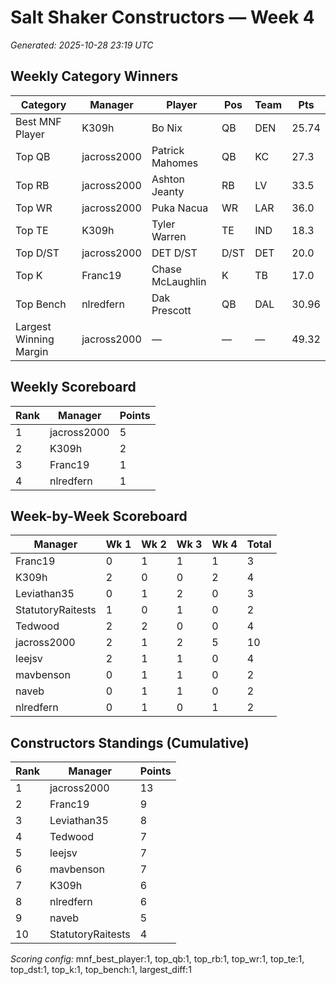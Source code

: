 # Salt Shaker Constructors — Week 4
_Generated: 2025-10-28 23:19 UTC_

## Weekly Category Winners
| Category | Manager | Player | Pos | Team | Pts |
|---|---|---|---|---|---|
| Best MNF Player | K309h | Bo Nix | QB | DEN | 25.74 |
| Top QB | jacross2000 | Patrick Mahomes | QB | KC | 27.3 |
| Top RB | jacross2000 | Ashton Jeanty | RB | LV | 33.5 |
| Top WR | jacross2000 | Puka Nacua | WR | LAR | 36.0 |
| Top TE | K309h | Tyler Warren | TE | IND | 18.3 |
| Top D/ST | jacross2000 | DET D/ST | D/ST | DET | 20.0 |
| Top K | Franc19 | Chase McLaughlin | K | TB | 17.0 |
| Top Bench | nlredfern | Dak Prescott | QB | DAL | 30.96 |
| Largest Winning Margin | jacross2000 | — | — | — | 49.32 |

## Weekly Scoreboard
| Rank | Manager | Points |
|---|---|---|
| 1 | jacross2000 | 5 |
| 2 | K309h | 2 |
| 3 | Franc19 | 1 |
| 4 | nlredfern | 1 |

## Week-by-Week Scoreboard
| Manager | Wk 1 | Wk 2 | Wk 3 | Wk 4 | Total |
|---|---|---|---|---|---|
| Franc19 | 0 | 1 | 1 | 1 | 3 |
| K309h | 2 | 0 | 0 | 2 | 4 |
| Leviathan35 | 0 | 1 | 2 | 0 | 3 |
| StatutoryRaitests | 1 | 0 | 1 | 0 | 2 |
| Tedwood | 2 | 2 | 0 | 0 | 4 |
| jacross2000 | 2 | 1 | 2 | 5 | 10 |
| leejsv | 2 | 1 | 1 | 0 | 4 |
| mavbenson | 0 | 1 | 1 | 0 | 2 |
| naveb | 0 | 1 | 1 | 0 | 2 |
| nlredfern | 0 | 1 | 0 | 1 | 2 |

## Constructors Standings (Cumulative)
| Rank | Manager | Points |
|---|---|---|
| 1 | jacross2000 | 13 |
| 2 | Franc19 | 9 |
| 3 | Leviathan35 | 8 |
| 4 | Tedwood | 7 |
| 5 | leejsv | 7 |
| 6 | mavbenson | 7 |
| 7 | K309h | 6 |
| 8 | nlredfern | 6 |
| 9 | naveb | 5 |
| 10 | StatutoryRaitests | 4 |

_Scoring config:_ mnf_best_player:1, top_qb:1, top_rb:1, top_wr:1, top_te:1, top_dst:1, top_k:1, top_bench:1, largest_diff:1
